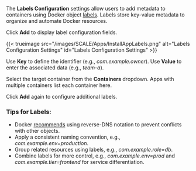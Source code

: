 &NewLine;

The **Labels Configuration** settings allow users to add metadata to containers using Docker object [labels](https://docs.docker.com/engine/manage-resources/labels/). Labels store key-value metadata to organize and automate Docker resources.

Click **Add** to display label configuration fields.

{{< trueimage src="/images/SCALE/Apps/InstallAppLabels.png" alt="Labels Configuration Settings" id="Labels Configuration Settings" >}}

Use **Key** to define the identifier (e.g., *com.example.owner*). Use **Value** to enter the associated data (e.g., *team-a*).

Select the target container from the **Containers** dropdown. Apps with multiple containers list each container here.

Click **Add** again to configure additional labels.

### Tips for Labels:
- Docker [recommends](https://docs.docker.com/reference/compose-file/services/#labels) using reverse-DNS notation to prevent conflicts with other objects.
- Apply a consistent naming convention, e.g., *com.example.env=production*.
- Group related resources using labels, e.g., *com.example.role=db*.
- Combine labels for more control, e.g., *com.example.env=prod* and *com.example.tier=frontend* for service differentiation.
